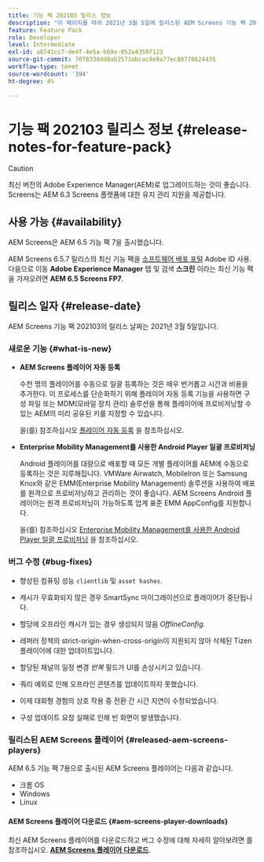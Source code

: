 ```yaml
---
title: 기능 팩 202103 릴리스 정보
description: "이 페이지를 따라 2021년 3월 5일에 릴리스된 AEM Screens 기능 팩 202103에 대한 정보를 얻으십시오."
feature: Feature Pack
role: Developer
level: Intermediate
exl-id: a8741cc7-de4f-4e5a-b69e-852a43597123
source-git-commit: 707833ddd8ab2573abcac4e9a77ec88778624435
workflow-type: tm+mt
source-wordcount: '394'
ht-degree: 4%

---
```


# 기능 팩 202103 릴리스 정보 {#release-notes-for-feature-pack}

>[!CAUTION]
>최신 버전의 Adobe Experience Manager(AEM)로 업그레이드하는 것이 좋습니다. Screens는 AEM 6.3 Screens 플랫폼에 대한 유지 관리 지원을 제공합니다.

## 사용 가능 {#availability}

AEM Screens은 AEM 6.5 기능 팩 7을 출시했습니다.

AEM Screens 6.5.7 릴리스의 최신 기능 팩을 [소프트웨어 배포 포털](https://experience.adobe.com/#/downloads/content/software-distribution/en/aem.html) Adobe ID 사용. 다음으로 이동 **Adobe Experience Manager** 탭 및 검색 **스크린** 이라는 최신 기능 팩을 가져오려면 **AEM 6.5 Screens FP7**.

## 릴리스 일자 {#release-date}

AEM Screens 기능 팩 202103의 릴리스 날짜는 2021년 3월 5일입니다.

### 새로운 기능 {#what-is-new}

* **AEM Screens 플레이어 자동 등록**

   수천 명의 플레이어를 수동으로 일괄 등록하는 것은 매우 번거롭고 시간과 비용을 추가한다. 이 프로세스를 단순화하기 위해 플레이어 자동 등록 기능을 사용하면 구성 파일 또는 MDM(모바일 장치 관리) 솔루션을 통해 플레이어에 프로비저닝할 수 있는 AEM의 미리 공유된 키를 지정할 수 있습니다.

   을(를) 참조하십시오 [플레이어 자동 등록](/help/user-guide/auto-registration-players.md) 을 참조하십시오.


* **Enterprise Mobility Management를 사용한 Android Player 일괄 프로비저닝**

   Android 플레이어를 대량으로 배포할 때 모든 개별 플레이어를 AEM에 수동으로 등록하는 것은 지루해집니다. VMWare Airwatch, MobileIron 또는 Samsung Knox와 같은 EMM(Enterprise Mobility Management) 솔루션을 사용하여 배포를 원격으로 프로비저닝하고 관리하는 것이 좋습니다. AEM Screens Android 플레이어는 원격 프로비저닝이 가능하도록 업계 표준 EMM AppConfig를 지원합니다.

   을(를) 참조하십시오 [Enterprise Mobility Management를 사용한 Android Player 일괄 프로비저닝](/help/user-guide/implementing-android-player.md#implementation) 을 참조하십시오.


### 버그 수정 {#bug-fixes}

* 향상된 컴퓨팅 성능 `clientlib` 및 `asset hashes`.

* 캐시가 무효화되지 않은 경우 SmartSync 마이그레이션으로 플레이어가 중단됩니다.

* 할당에 오프라인 캐시가 있는 경우 생성되지 않음 *OfflineConfig*.

* 레퍼러 정책의 strict-origin-when-cross-origin이 지원되지 않아 삭제된 Tizen 플레이어에 대한 업데이트입니다.

* 할당된 채널의 일정 변경 *반복* 필드가 UI를 손상시키고 있습니다.

* 쿼리 예외로 인해 오프라인 콘텐츠를 업데이트하지 못했습니다.

* 이제 대화형 경험의 상호 작용 중 전환 간 시간 지연이 수정되었습니다.

* 구성 업데이트 요청 실패로 인해 빈 화면이 발생했습니다.

### 릴리스된 AEM Screens 플레이어 {#released-aem-screens-players}

AEM 6.5 기능 팩 7용으로 출시된 AEM Screens 플레이어는 다음과 같습니다.

* 크롬 OS
* Windows
* Linux

#### AEM Screens 플레이어 다운로드  {#aem-screens-player-downloads}

최신 AEM Screens 플레이어를 다운로드하고 버그 수정에 대해 자세히 알아보려면 를 참조하십시오. **[AEM Screens 플레이어 다운로드](https://download.macromedia.com/screens/index.html)**.
